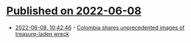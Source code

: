 # [Published on 2022-06-08](index.md)

* [2022-06-08, 10:42:46](https://news.ycombinator.com/item?id=31665466) - [Colombia shares unprecedented images of treasure-laden wreck](https://phys.org/news/2022-06-colombia-unprecedented-images-treasure-laden.html)
